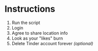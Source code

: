 # Instructions

1. Run the script
2. Login
3. Agree to share location info
4. Look as your "likes" burn
5. Delete Tinder account forever *(optional)*